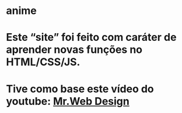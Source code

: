 # anime
# Este “site” foi feito com caráter de aprender novas funções no HTML/CSS/JS.
# Tive como base este vídeo do youtube: [Mr.Web Design](https://www.youtube.com/watch?v=dFA5WEIUkxk)

